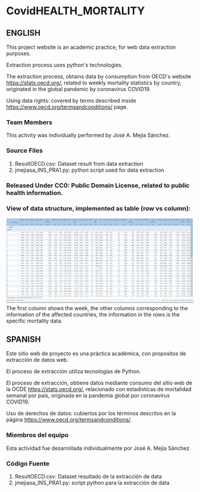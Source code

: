 # CovidHEALTH_MORTALITY

## ENGLISH

This project website is an academic practice, for web data extraction purposes.

Extraction process uses python's technologies.

The extraction process, obtains data by consumption from OECD's website https://stats.oecd.org/, related to weekly mortality statistics by country, originated in the global pandemic by coronavirus COVID19.

Using data rights: covered by terms described inside https://www.oecd.org/termsandconditions/ page.


### Team Members
This activity was individually performed by José A. Mejía Sánchez.

### Source Files
<ol>
  <li>ResultOECD.csv: Dataset result from data extraction</li>
  <li>jmejiasa_INS_PRA1.py: python script used for data extraction</li>
</ol>

### Released Under CC0: Public Domain License, related to public health information. 

### View of data structure, implemented as table (row vs column):
![dataset structure](https://github.com/jmejiasa/CovidHEALTH_MORTALITY/blob/main/imgOECDdata.png)
The first column shows the week, the other columns corresponding to the information of the affected countries, the information in the rows is the specific mortality data.



## SPANISH
Este sitio web de proyecto es una práctica académica, con propositos de extracción de datos web.

El proceso de extracción utiliza tecnologías de Python.

El proceso de extracción, obtiene datos mediante consumo del sitio web de la OCDE https://stats.oecd.org/, relacionado con estadisticas de mortalidad semanal por país, originada en la pandemia global por coronavirus COVID19.

Uso de derechos de datos: cubiertos por los términos descritos en la página https://www.oecd.org/termsandconditions/.

### Miembros del equipo
Esta actividad fue desarrollada individualmente por José A. Mejía Sánchez

### Código Fuente
<ol>
  <li>ResultOECD.csv: Dataset resultado de la extracción de data</li>
  <li>jmejiasa_INS_PRA1.py: script python para la extracción de data</li>
</ol>
